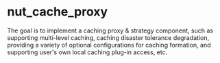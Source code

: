 # nut_cache_proxy
The goal is to implement a caching proxy &amp; strategy component, such as supporting multi-level caching, caching disaster tolerance degradation, providing a variety of optional configurations for caching formation, and supporting user's own local caching plug-in access, etc.
